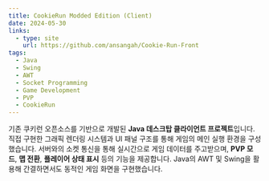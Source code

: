 ```yaml
---
title: CookieRun Modded Edition (Client)
date: 2024-05-30
links:
  - type: site
    url: https://github.com/ansangah/Cookie-Run-Front
tags:
  - Java
  - Swing
  - AWT
  - Socket Programming
  - Game Development
  - PVP
  - CookieRun
---
```


기존 쿠키런 오픈소스를 기반으로 개발된 **Java 데스크탑 클라이언트 프로젝트**입니다.
직접 구현한 그래픽 렌더링 시스템과 UI 패널 구조를 통해 게임의 메인 실행 환경을 구성했습니다.
서버와의 소켓 통신을 통해 실시간으로 게임 데이터를 주고받으며,
**PVP 모드**, **맵 전환**, **플레이어 상태 표시** 등의 기능을 제공합니다.
Java의 AWT 및 Swing을 활용해 간결하면서도 동적인 게임 화면을 구현했습니다.
